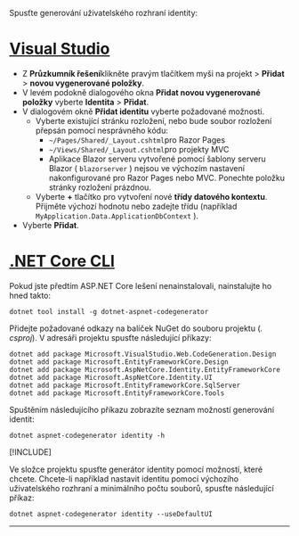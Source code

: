 Spusťte generování uživatelského rozhraní identity:

# <a name="visual-studio"></a>[Visual Studio](#tab/visual-studio)

* Z **Průzkumník řešení**klikněte pravým tlačítkem myši na projekt > **Přidat**  >  **novou vygenerované položky**.
* V levém podokně dialogového okna **Přidat novou vygenerované položky** vyberte **Identita**  >  **Přidat**.
* V dialogovém okně **Přidat identitu** vyberte požadované možnosti.
  * Vyberte existující stránku rozložení, nebo bude soubor rozložení přepsán pomocí nesprávného kódu:
    * `~/Pages/Shared/_Layout.cshtml`pro Razor Pages
    * `~/Views/Shared/_Layout.cshtml`pro projekty MVC
    * Aplikace Blazor serveru vytvořené pomocí šablony serveru Blazor ( `blazorserver` ) nejsou ve výchozím nastavení nakonfigurované pro Razor Pages nebo MVC. Ponechte položku stránky rozložení prázdnou.
  * Vyberte **+** tlačítko pro vytvoření nové **třídy datového kontextu**. Přijměte výchozí hodnotu nebo zadejte třídu (například `MyApplication.Data.ApplicationDbContext` ).
* Vyberte **Přidat**.

# <a name="net-core-cli"></a>[.NET Core CLI](#tab/netcore-cli)

Pokud jste předtím ASP.NET Core lešení nenainstalovali, nainstalujte ho hned takto:

```dotnetcli
dotnet tool install -g dotnet-aspnet-codegenerator
```

Přidejte požadované odkazy na balíček NuGet do souboru projektu (*. csproj*). V adresáři projektu spusťte následující příkazy:

```dotnetcli
dotnet add package Microsoft.VisualStudio.Web.CodeGeneration.Design
dotnet add package Microsoft.EntityFrameworkCore.Design
dotnet add package Microsoft.AspNetCore.Identity.EntityFrameworkCore
dotnet add package Microsoft.AspNetCore.Identity.UI
dotnet add package Microsoft.EntityFrameworkCore.SqlServer
dotnet add package Microsoft.EntityFrameworkCore.Tools
```

Spuštěním následujícího příkazu zobrazíte seznam možností generování identit:

```dotnetcli
dotnet aspnet-codegenerator identity -h
```

[!INCLUDE[](~/includes/scaffoldTFM.md)]

Ve složce projektu spusťte generátor identity pomocí možností, které chcete. Chcete-li například nastavit identitu pomocí výchozího uživatelského rozhraní a minimálního počtu souborů, spusťte následující příkaz:

```dotnetcli
dotnet aspnet-codegenerator identity --useDefaultUI
```

---
